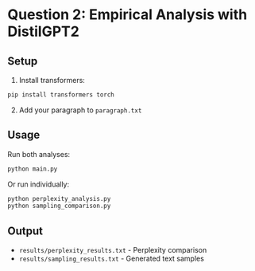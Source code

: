 # Question 2: Empirical Analysis with DistilGPT2

## Setup

1. Install transformers:
```bash
pip install transformers torch
```

2. Add your paragraph to `paragraph.txt`

## Usage

Run both analyses:
```bash
python main.py
```

Or run individually:
```bash
python perplexity_analysis.py
python sampling_comparison.py
```

## Output

- `results/perplexity_results.txt` - Perplexity comparison
- `results/sampling_results.txt` - Generated text samples